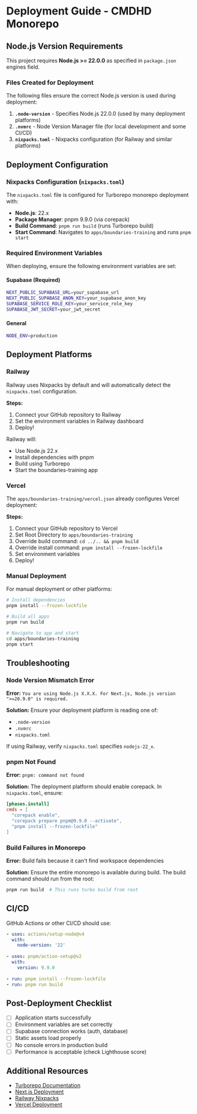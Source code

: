 # Deployment Guide - CMDHD Monorepo

## Node.js Version Requirements

This project requires **Node.js >= 22.0.0** as specified in `package.json` engines field.

### Files Created for Deployment

The following files ensure the correct Node.js version is used during deployment:

1. **`.node-version`** - Specifies Node.js 22.0.0 (used by many deployment platforms)
2. **`.nvmrc`** - Node Version Manager file (for local development and some CI/CD)
3. **`nixpacks.toml`** - Nixpacks configuration (for Railway and similar platforms)

## Deployment Configuration

### Nixpacks Configuration (`nixpacks.toml`)

The `nixpacks.toml` file is configured for Turborepo monorepo deployment with:

- **Node.js**: 22.x
- **Package Manager**: pnpm 9.9.0 (via corepack)
- **Build Command**: `pnpm run build` (runs Turborepo build)
- **Start Command**: Navigates to `apps/boundaries-training` and runs `pnpm start`

### Required Environment Variables

When deploying, ensure the following environment variables are set:

#### Supabase (Required)
```bash
NEXT_PUBLIC_SUPABASE_URL=your_supabase_url
NEXT_PUBLIC_SUPABASE_ANON_KEY=your_supabase_anon_key
SUPABASE_SERVICE_ROLE_KEY=your_service_role_key
SUPABASE_JWT_SECRET=your_jwt_secret
```

#### General
```bash
NODE_ENV=production
```

## Deployment Platforms

### Railway

Railway uses Nixpacks by default and will automatically detect the `nixpacks.toml` configuration.

**Steps:**
1. Connect your GitHub repository to Railway
2. Set the environment variables in Railway dashboard
3. Deploy!

Railway will:
- Use Node.js 22.x
- Install dependencies with pnpm
- Build using Turborepo
- Start the boundaries-training app

### Vercel

The `apps/boundaries-training/vercel.json` already configures Vercel deployment:

**Steps:**
1. Connect your GitHub repository to Vercel
2. Set Root Directory to `apps/boundaries-training`
3. Override build command: `cd ../.. && pnpm build`
4. Override install command: `pnpm install --frozen-lockfile`
5. Set environment variables
6. Deploy!

### Manual Deployment

For manual deployment or other platforms:

```bash
# Install dependencies
pnpm install --frozen-lockfile

# Build all apps
pnpm run build

# Navigate to app and start
cd apps/boundaries-training
pnpm start
```

## Troubleshooting

### Node Version Mismatch Error

**Error:** `You are using Node.js X.X.X. For Next.js, Node.js version ">=20.9.0" is required.`

**Solution:** Ensure your deployment platform is reading one of:
- `.node-version`
- `.nvmrc`
- `nixpacks.toml`

If using Railway, verify `nixpacks.toml` specifies `nodejs-22_x`.

### pnpm Not Found

**Error:** `pnpm: command not found`

**Solution:** The deployment platform should enable corepack. In `nixpacks.toml`, ensure:
```toml
[phases.install]
cmds = [
  "corepack enable",
  "corepack prepare pnpm@9.9.0 --activate",
  "pnpm install --frozen-lockfile"
]
```

### Build Failures in Monorepo

**Error:** Build fails because it can't find workspace dependencies

**Solution:** Ensure the entire monorepo is available during build. The build command should run from the root:
```bash
pnpm run build  # This runs turbo build from root
```

## CI/CD

GitHub Actions or other CI/CD should use:

```yaml
- uses: actions/setup-node@v4
  with:
    node-version: '22'
    
- uses: pnpm/action-setup@v2
  with:
    version: 9.9.0
    
- run: pnpm install --frozen-lockfile
- run: pnpm run build
```

## Post-Deployment Checklist

- [ ] Application starts successfully
- [ ] Environment variables are set correctly
- [ ] Supabase connection works (auth, database)
- [ ] Static assets load properly
- [ ] No console errors in production build
- [ ] Performance is acceptable (check Lighthouse score)

## Additional Resources

- [Turborepo Documentation](https://turbo.build/repo/docs)
- [Next.js Deployment](https://nextjs.org/docs/deployment)
- [Railway Nixpacks](https://nixpacks.com/)
- [Vercel Deployment](https://vercel.com/docs)

